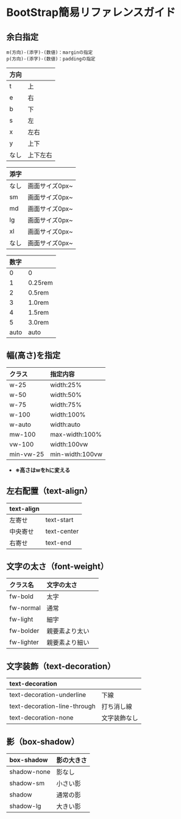 # BootStrap簡易リファレンスガイド

## 余白指定
```
m(方向)-(添字)-(数値)：marginの指定
p(方向)-(添字)-(数値)：paddingの指定
```

|方向| |
|:----|:----|
|t|上|
|e|右|
|b|下|
|s|左|
|x|左右|
|y|上下|
|なし|上下左右|

|添字| |
|:----|:----|
|なし|画面サイズ0px~|
|sm|画面サイズ0px~|
|md|画面サイズ0px~|
|lg|画面サイズ0px~|
|xl|画面サイズ0px~|
|なし|画面サイズ0px~|

|数字| |
|:----|:----|
|0|0|
|1|0.25rem|
|2|0.5rem|
|3|1.0rem|
|4|1.5rem|
|5|3.0rem|
|auto|auto|

## 幅(高さ)を指定
|クラス|指定内容|
|:----|:----|
|w-25|width:25%|
|w-50|width:50%|
|w-75|width:75%|
|w-100|width:100%|
|w-auto|width:auto|
|mw-100|max-width:100%|
|vw-100|width:100vw|
|min-vw-25|min-width:100vw|

- **※高さはwをhに変える**

## 左右配置（text-align）
|text-align| |
|:----|:----|
|左寄せ|text-start	|
|中央寄せ|text-center|
|右寄せ|text-end|

## 文字の太さ（font-weight）
|クラス名|文字の太さ| |
|:----|:----|:----|
|fw-bold|太字| |
|fw-normal|通常| |
|fw-light|細字| |
|fw-bolder|親要素より太い| |
|fw-lighter|親要素より細い|

## 文字装飾（text-decoration）
|text-decoration| |
|:----|:----|
|text-decoration-underline|下線	|
|text-decoration-line-through|打ち消し線	|
|text-decoration-none|文字装飾なし	|

## 影（box-shadow）
|box-shadow|影の大きさ|
|:----|:----|
|shadow-none|影なし	|
|shadow-sm|小さい影|
|shadow|通常の影|
|shadow-lg|大きい影|

